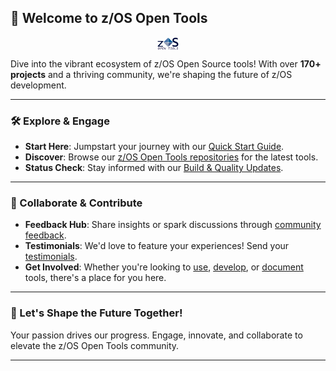 ## 🚀 Welcome to z/OS Open Tools

<p align="center">
  <img src="profile/zosopentools.png" alt="z/OS Open Tools Community" height="20em" style="display: block; margin-left: auto; margin-right: auto;"/>
</p>

Dive into the vibrant ecosystem of z/OS Open Source tools! With over **170+ projects** and a thriving community, we're shaping the future of z/OS development.

---

### 🛠️ Explore & Engage

- **Start Here**: Jumpstart your journey with our [Quick Start Guide](/Guides/QuickStart.md).
- **Discover**: Browse our [z/OS Open Tools repositories](https://github.com/ZOSOpenTools) for the latest tools.
- **Status Check**: Stay informed with our [Build & Quality Updates](Guides/../Latest.md).

---

### 🤝 Collaborate & Contribute

- **Feedback Hub**: Share insights or spark discussions through [community feedback](https://github.com/orgs/ZOSOpenTools/discussions).
- **Testimonials**: We'd love to feature your experiences! Send your [testimonials](mailto:fultonm@ca.ibm.com).
- **Get Involved**: Whether you're looking to [use](/Guides/ThePackageManager.md), [develop](/Guides/developing.md), or [document](./UpdateDocs.md) tools, there's a place for you here.

---

### 📣 Let's Shape the Future Together!

Your passion drives our progress. Engage, innovate, and collaborate to elevate the z/OS Open Tools community.

---
